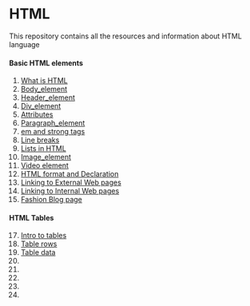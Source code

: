 # HTML
This repository contains all the resources and information about HTML language
#### Basic HTML elements
1) [What is HTML](https://github.com/Dev-John125/HTML/blob/master/What%20is%20HTML.txt)
2) [Body_element](https://github.com/Dev-John125/HTML/blob/master/Body_element.html)
3) [Header_element](https://github.com/Dev-John125/HTML/blob/master/Header_element.html)
4) [Div_element](https://github.com/Dev-John125/HTML/blob/master/Div_element.html)
5) [Attributes](https://github.com/Dev-John125/HTML/blob/master/Attribute.html)
6) [Paragraph_element](https://github.com/Dev-John125/HTML/blob/master/Paragraph_element.html)
7) [em and strong tags](https://github.com/Dev-John125/HTML/blob/master/em_%26_strong_tags.html)
8) [Line breaks](https://github.com/Dev-John125/HTML/blob/master/Line_break_element.html)
9) [Lists in HTML](https://github.com/Dev-John125/HTML/blob/master/Unordered_and_Ordered_lists.html)
10) [Image_element](https://github.com/Dev-John125/HTML/blob/master/Image_element.html)
11) [Video element](https://github.com/Dev-John125/HTML/blob/master/Video_element.html)
12) [HTML format and Declaration](https://github.com/Dev-John125/HTML/blob/master/Html_declaration_%26_format.html)
13) [Linking to External Web pages](https://github.com/Dev-John125/HTML/blob/master/Linking_to_external_web_pages.html)
14) [Linking to Internal Web pages](https://github.com/Dev-John125/HTML/blob/master/Linking_to_internal_web_pages.html)
15) [Fashion Blog page](https://github.com/Dev-John125/HTML/blob/master/Fashion_Blog.html)
#### HTML Tables
17) [Intro to tables](https://github.com/Dev-John125/HTML/blob/master/Intro_to_table.html)
18) [Table rows](https://github.com/Dev-John125/HTML/blob/master/Table_rows.html)
19) [Table data](https://github.com/Dev-John125/HTML/blob/master/Table_data.html)
20) 
21)
22)
23)
24)
